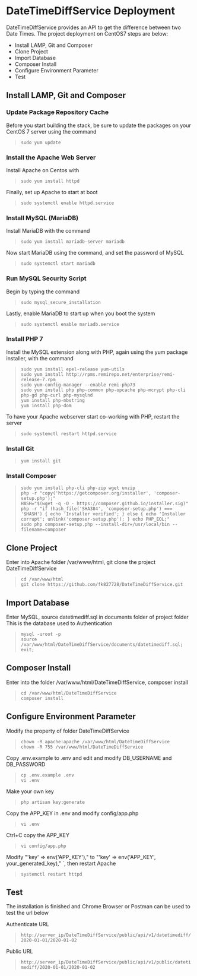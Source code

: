 # DateTimeDiffService Deployment

DateTimeDiffService provides an API to get the difference between two Date Times. The project deployment on CentOS7 steps are below:

- Install LAMP, Git and Composer
- Clone Project
- Import Database
- Composer Install
- Configure Environment Parameter
- Test

## Install LAMP, Git and Composer

### Update Package Repository Cache

Before you start building the stack, be sure to update the packages on your CentOS 7 server using the command

>`sudo yum update`

### Install the Apache Web Server

Install Apache on Centos with

>`sudo yum install httpd`

Finally, set up Apache to start at boot

>`sudo systemctl enable httpd.service`

### Install MySQL (MariaDB)

Install MariaDB with the command

>`sudo yum install mariadb-server mariadb`

Now start MariaDB using the command, and set the password of MySQL

>`sudo systemctl start mariadb`

### Run MySQL Security Script

Begin by typing the command

>`sudo mysql_secure_installation`

Lastly, enable MariaDB to start up when you boot the system

>`sudo systemctl enable mariadb.service`

### Install PHP 7

Install the MySQL extension along with PHP, again using the yum package installer, with the command

>`sudo yum install epel-release yum-utils`<br>
>`sudo yum install http://rpms.remirepo.net/enterprise/remi-release-7.rpm`<br>
>`sudo yum-config-manager --enable remi-php73`<br>
>`sudo yum install php php-common php-opcache php-mcrypt php-cli php-gd php-curl php-mysqlnd`<br>
>`yum install php-mbstring`<br>
>`yum install php-dom`

To have your Apache webserver start co-working with PHP, restart the server

>`sudo systemctl restart httpd.service`

### Install Git

>`yum install git`

### Install Composer

>`sudo yum install php-cli php-zip wget unzip`<br>
>`php -r "copy('https://getcomposer.org/installer', 'composer-setup.php');"`<br>
>`HASH="$(wget -q -O - https://composer.github.io/installer.sig)"`<br>
>`php -r "if (hash_file('SHA384', 'composer-setup.php') === '$HASH') { echo 'Installer verified'; } else { echo 'Installer corrupt'; unlink('composer-setup.php'); } echo PHP_EOL;"`<br>
>`sudo php composer-setup.php --install-dir=/usr/local/bin --filename=composer`<br>

## Clone Project

Enter into Apache folder /var/www/html, git clone the project DateTimeDiffService

>`cd /var/www/html`<br>
>`git clone https://github.com/fk827728/DateTimeDiffService.git`

## Import Database

Enter MySQL, source datetimediff.sql in documents folder of project folder<br>
This is the database used to Authentication

>`mysql -uroot -p`<br>
>`source /var/www/html/DateTimeDiffService/documents/datetimediff.sql;`<br>
>`exit;`

## Composer Install

Enter into the folder /var/www/html/DateTimeDiffService, composer install

>`cd /var/www/html/DateTimeDiffService`<br>
>`composer install`

## Configure Environment Parameter

Modify the property of folder DateTimeDiffService

>`chown -R apache:apache /var/www/html/DateTimeDiffService`<br>
>`chown -R 755 /var/www/html/DateTimeDiffService`

Copy .env.example to .env and edit and modify DB_USERNAME and DB_PASSWORD

>`cp .env.example .env`<br>
>`vi .env`<br>

Make your own key

>`php artisan key:generate`

Copy the APP_KEY in .env and modify config/app.php

>`vi .env`<br>

Ctrl+C copy the APP_KEY

>`vi config/app.php`<br>

Modify "'key' => env('APP_KEY')," to "'key' => env('APP_KEY', your_generated_key)," `, then restart Apache

>`systemctl restart httpd`

## Test

The installation is finished and Chrome Browser or Postman can be used to test the url below

Authenticate URL

>`http://server_ip/DateTimeDiffService/public/api/v1/datetimediff/2020-01-01/2020-01-02`

Public URL

>`http://server_ip/DateTimeDiffService/public/api/v1/public/datetimediff/2020-01-01/2020-01-02`